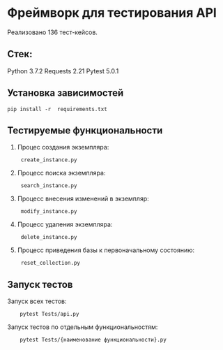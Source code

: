 Фреймворк для тестирования API 
=============================

Реализовано 136 тест-кейсов.

Стек: 
------------

Python 3.7.2
Requests 2.21
Pytest 5.0.1


Установка зависимостей
------------
    pip install -r  requirements.txt 
    

Тестируемые функциональности
------------

1. Процес создания экземпляра:
        
        create_instance.py
        
2. Процесс поиска экземпляра: 

        search_instance.py
        
3. Процесс внесения изменений в экземпляр:

        modify_instance.py
        
4. Процесс удаления экземпляра: 

        delete_instance.py 
        
5. Процесс приведения базы к первоначальному состоянию:

        reset_collection.py 
    
    
Запуск тестов
------------

   Запуск всех тестов:
    
        pytest Tests/api.py
        
   Запуск тестов по отдельным функциональностям: 
   
        pytest Tests/{наименование функциональности}.py 
        
